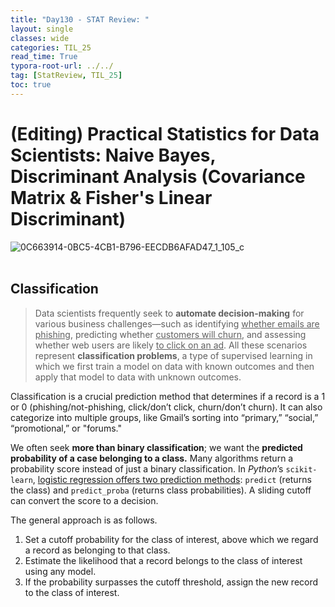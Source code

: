 ```yaml
---
title: "Day130 - STAT Review: "
layout: single
classes: wide
categories: TIL_25
read_time: True
typora-root-url: ../../
tag: [StatReview, TIL_25]
toc: true 
---
```


# (Editing) Practical Statistics for Data Scientists: Naive Bayes, Discriminant Analysis (Covariance Matrix & Fisher's Linear Discriminant)                                            

![0C663914-0BC5-4CB1-B796-EECDB6AFAD47_1_105_c](..//images/2025-02-28-TIL25_Day130/0C663914-0BC5-4CB1-B796-EECDB6AFAD47_1_105_c.jpeg)<br><br>

## Classification

> Data scientists frequently seek to **automate decision-making** for various business challenges—such as identifying <u>whether emails are phishing</u>, predicting whether <u>customers will churn</u>, and assessing whether web users are likely <u>to click on an ad</u>. All these scenarios represent **classification problems**, a type of supervised learning in which we first train a model on data with known outcomes and then apply that model to data with unknown outcomes. 

Classification is a crucial prediction method that determines if a record is a 1 or 0 (phishing/not-phishing, click/don’t click, churn/don’t churn). It can also categorize into multiple groups, like Gmail’s sorting into “primary,” “social,” “promotional,” or "forums."

We often seek **more than binary classification**; we want the **predicted probability of a case belonging to a class.** Many algorithms return a probability score instead of just a binary classification. In *Python*’s `scikit-learn`, <u>logistic regression offers two prediction methods</u>: `predict` (returns the class) and `predict_proba` (returns class probabilities). A sliding cutoff can convert the score to a decision.

The general approach is as follows.

1. Set a cutoff probability for the class of interest, above which we regard a record as belonging to that class.
2. Estimate the likelihood that a record belongs to the class of interest using any model.
3. If the probability surpasses the cutoff threshold, assign the new record to the class of interest. 

